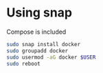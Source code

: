 # Using snap

Compose is included
```bash
sudo snap install docker
sudo groupadd docker
sudo usermod -aG docker $USER
sudo reboot
```
